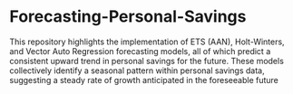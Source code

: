# Forecasting-Personal-Savings
This repository highlights the implementation of ETS (AAN), Holt-Winters, and Vector Auto Regression forecasting models, all of which predict a consistent upward trend in personal savings for the future. These models collectively identify a seasonal pattern within personal savings data, suggesting a steady rate of growth anticipated in the foreseeable future
